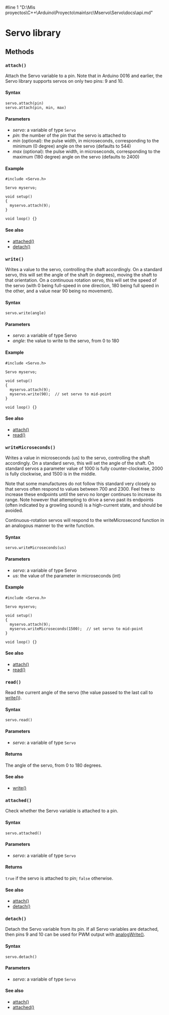 #line 1 "D:\\Mis proyectos\\C++\\Arduino\\Proyecto\\main\\src\\Mservo\\Servo\\docs\\api.md"
# Servo library

## Methods

### `attach()`

Attach the Servo variable to a pin. Note that in Arduino 0016 and earlier, the Servo library supports servos on only two pins: 9 and 10.

#### Syntax

```
servo.attach(pin) 
servo.attach(pin, min, max)
```

#### Parameters

* _servo_: a variable of type `Servo`
* _pin_: the number of the pin that the servo is attached to
* _min_ (optional): the pulse width, in microseconds, corresponding to the minimum (0 degree) angle on the servo (defaults to 544)
* _max_ (optional): the pulse width, in microseconds, corresponding to the maximum (180 degree) angle on the servo (defaults to 2400)

#### Example

```
#include <Servo.h> 

Servo myservo;

void setup() 
{ 
  myservo.attach(9);
} 

void loop() {} 
```

#### See also

* [attached()](#attached)
* [detach()](#detach)

### `write()`

Writes a value to the servo, controlling the shaft accordingly. On a standard servo, this will set the angle of the shaft (in degrees), moving the shaft to that orientation. On a continuous rotation servo, this will set the speed of the servo (with 0 being full-speed in one direction, 180 being full speed in the other, and a value near 90 being no movement).

#### Syntax

```
servo.write(angle)
```

#### Parameters

* _servo_: a variable of type Servo
* _angle_: the value to write to the servo, from 0 to 180

#### Example

````
#include <Servo.h> 

Servo myservo;

void setup() 
{ 
  myservo.attach(9);
  myservo.write(90);  // set servo to mid-point
} 

void loop() {} 
````
#### See also

* [attach()](#attach)
* [read()](#read)

### `writeMicroseconds()`

Writes a value in microseconds (us) to the servo, controlling the shaft accordingly. On a standard servo, this will set the angle of the shaft. On standard servos a parameter value of 1000 is fully counter-clockwise, 2000 is fully clockwise, and 1500 is in the middle.

Note that some manufactures do not follow this standard very closely so that servos often respond to values between 700 and 2300. Feel free to increase these endpoints until the servo no longer continues to increase its range. Note however that attempting to drive a servo past its endpoints (often indicated by a growling sound) is a high-current state, and should be avoided.

Continuous-rotation servos will respond to the writeMicrosecond function in an analogous manner to the write function.

#### Syntax

````
servo.writeMicroseconds(us)
````

#### Parameters

* _servo_: a variable of type Servo
* _us_: the value of the parameter in microseconds (int)

#### Example

````
#include <Servo.h> 

Servo myservo;

void setup() 
{ 
  myservo.attach(9);
  myservo.writeMicroseconds(1500);  // set servo to mid-point
} 

void loop() {} 
````

#### See also

* [attach()](#attach)
* [read()](#read)


### `read()`

Read the current angle of the servo (the value passed to the last call to [write()](#write)).

#### Syntax

````
servo.read()
````

#### Parameters

* _servo_: a variable of type `Servo`

#### Returns

The angle of the servo, from 0 to 180 degrees.

#### See also

* [write()](#write)

### `attached()`

Check whether the Servo variable is attached to a pin.

#### Syntax

```
servo.attached()
```

#### Parameters

* _servo_: a variable of type `Servo`

#### Returns

`true` if the servo is attached to pin; `false` otherwise.

#### See also

* [attach()](#attach)
* [detach()](#detach)

### `detach()`

Detach the Servo variable from its pin. If all Servo variables are detached, then pins 9 and 10 can be used for PWM output with [analogWrite()](https://www.arduino.cc/reference/en/language/functions/analog-io/analogwrite/).

#### Syntax

```
servo.detach()
```

#### Parameters

* _servo_: a variable of type `Servo`

#### See also

* [attach()](#attach)
* [attached()](#attached)
